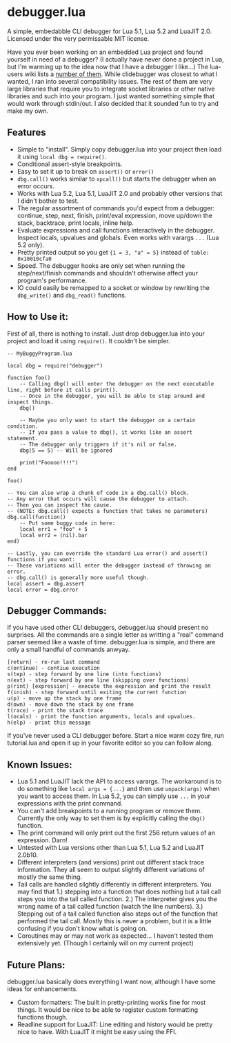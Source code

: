 debugger.lua
=

A simple, embedabble CLI debugger for Lua 5.1, Lua 5.2 and LuaJIT 2.0. Licensed under the very permissable MIT license.

Have you ever been working on an embedded Lua project and found yourself in need of a debugger? (I actually have never done a project in Lua, but I'm warming up to the idea now that I have a debugger I like...) The lua-users wiki lists a [number of them](http://lua-users.org/wiki/DebuggingLuaCode). While clidebugger was closest to what I wanted, I ran into several compatibility issues. The rest of them are very large libraries that require you to integrate socket libraries or other native libraries and such into your program. I just wanted something simple that would work through stdin/out. I also decided that it sounded fun to try and make my own.

Features
-

- Simple to "install". Simply copy debugger.lua into your project then load it using <code>local dbg = require()</code>.
- Conditional assert-style breakpoints.
- Easy to set it up to break on <code>assert()</code> or <code>error()</code>
- <code>dbg.call()</code> works similar to <code>xpcall()</code> but starts the debugger when an error occurs.
- Works with Lua 5.2, Lua 5.1, LuaJIT 2.0 and probably other versions that I didn't bother to test.
- The regular assortment of commands you'd expect from a debugger: continue, step, next, finish, print/eval expression, move up/down the stack, backtrace, print locals, inline help.
- Evaluate expressions and call functions interactively in the debugger. Inspect locals, upvalues and globals. Even works with varargs <code>...</code> (Lua 5.2 only).
- Pretty printed output so you get <code>{1 = 3, "a" = 5}</code> instead of <code>table: 0x10010cfa0</code>
- Speed. The debugger hooks are only set when running the step/next/finish commands and shouldn't otherwise affect your program's performance.
- IO could easily be remapped to a socket or window by rewriting the <code>dbg_write()</code> and <code>dbg_read()</code> functions.

How to Use it:
-

First of all, there is nothing to install. Just drop debugger.lua into your project and load it using <code>require()</code>. It couldn't be simpler. 

  
	-- MyBuggyProgram.lua
	
	local dbg = require("debugger")
	
	function foo()
		-- Calling dbg() will enter the debugger on the next executable line, right before it calls print().
		-- Once in the debugger, you will be able to step around and inspect things.
		dbg()
		
		-- Maybe you only want to start the debugger on a certain condition.
		-- If you pass a value to dbg(), it works like an assert statement.
		-- The debugger only triggers if it's nil or false.
		dbg(5 == 5) -- Will be ignored
		
		print("Fooooo!!!!")
	end
	
	foo()
	
	-- You can also wrap a chunk of code in a dbg.call() block.
	-- Any error that occurs will cause the debugger to attach.
	-- Then you can inspect the cause.
	-- (NOTE: dbg.call() expects a function that takes no parameters)
	dbg.call(function()
		-- Put some buggy code in here:
		local err1 = "foo" + 5
		local err2 = (nil).bar
	end)
	
	-- Lastly, you can override the standard Lua error() and assert() functions if you want:
	-- These variations will enter the debugger instead of throwing an error.
	-- dbg.call() is generally more useful though.
	local assert = dbg.assert
	local error = dbg.error

Debugger Commands:
-

If you have used other CLI debuggers, debugger.lua should present no surprises. All the commands are a single letter as writting a "real" command parser seemed like a waste of time. debugger.lua is simple, and there are only a small handful of commands anwyay.

	[return] - re-run last command
	c(ontinue) - contiue execution
	s(tep) - step forward by one line (into functions)
	n(ext) - step forward by one line (skipping over functions)
	p(rint) [expression] - execute the expression and print the result
	f(inish) - step forward until exiting the current function
	u(p) - move up the stack by one frame
	d(own) - move down the stack by one frame
	t(race) - print the stack trace
	l(ocals) - print the function arguments, locals and upvalues.
	h(elp) - print this message

If you've never used a CLI debugger before. Start a nice warm cozy fire, run tutorial.lua and open it up in your favorite editor so you can follow along.

Known Issues:
-

- Lua 5.1 and LuaJIT lack the API to access varargs. The workaround is to do something like <code>local args = {...}</code> and then use <code>unpack(args)</code> when you want to access them. In Lua 5.2, you can simply use <code>...</code> in your expressions with the print command.
- You can't add breakpoints to a running program or remove them. Currently the only way to set them is by explicitly calling the <code>dbg()</code> function.
- The print command will only print out the first 256 return values of an expression. Darn!
- Untested with Lua versions other than Lua 5.1, Lua 5.2 and LuaJIT 2.0b10.
- Different interpreters (and versions) print out different stack trace information. They all seem to output slightly different variations of mostly the same thing.
- Tail calls are handled silghtly differently in different interpreters. You may find that 1.) stepping into a function that does nothing but a tail call steps you into the tail called function. 2.) The interpreter gives you the wrong name of a tail called function (watch the line numbers). 3.) Stepping out of a tail called function also steps out of the function that performed the tail call. Mostly this is never a problem, but it is a little confusing if you don't know what is going on.
- Coroutines may or may not work as expected... I haven't tested them extensively yet. (Though I certainly will on my current project)

Future Plans:
-

debugger.lua basically does everything I want now, although I have some ideas for enhancements.

- Custom formatters: The built in pretty-printing works fine for most things. It would be nice to be able to register custom formatting functions though.
- Readline support for LuaJIT: Line editing and history would be pretty nice to have. With LuaJIT it might be easy using the FFI.
